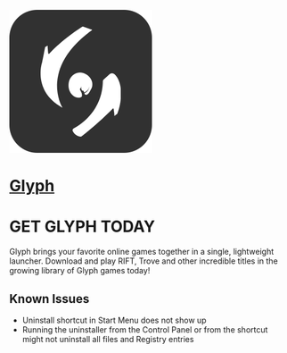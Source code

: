 ﻿![glyph Logo](https://raw.githubusercontent.com/Zoullx/chocolatey-packages/master/icons/glyph.png "Glyph Logo")

# [Glyph](https://community.chocolatey.org/packages/glyph-launcher)

# GET GLYPH TODAY

Glyph brings your favorite online games together in a single, lightweight launcher. Download and play RIFT, Trove and other incredible titles in the growing library of Glyph games today!

## Known Issues

- Uninstall shortcut in Start Menu does not show up
- Running the uninstaller from the Control Panel or from the shortcut might not uninstall all files and Registry entries
